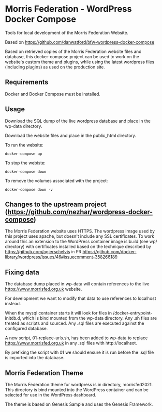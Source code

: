 # Morris Federation -  WordPress Docker Compose

Tools for local development of the Morris Federation Website.

Based on https://github.com/danwatford/bfw-wordpress-docker-compose

Based on retrieved copies of the Morris Federation website files and database, this docker-compose project can be used
to work on the website's custom theme and plugins, while using the latest wordpress files (including plugins) as used on the 
production site.

## Requirements

Docker and Docker Compose must be installed.

## Usage

Download the SQL dump of the live wordpress database and place in the wp-data directory.

Download the website files and place in the public_html directory.

To run the website:

```
docker-compose up
```

To stop the webiste:

```
docker-compose down
```

To remove the volumes associated with the project:

```
docker-compose down -v
```

## Changes to the upstream project (https://github.com/nezhar/wordpress-docker-compose)

The Morris Federation website uses HTTPS. The wordpress image used by this project uses apache, but doesn't include
any SSL certificates. To work around this an extension to the WordPress container image is build (see wp/ directory)
with certificates installed based on the technique described by
https://github.com/ogierschelvis in PR https://github.com/docker-library/wordpress/issues/46#issuecomment-358266189

## Fixing data

The database dump placed in wp-data will contain references to the live https://www.morrisfed.org.uk website.

For development we want to modify that data to use references to localhost instead.

When the mysql container starts it will look for files in /docker-entrypoint-initdb.d, which is bind mounted from the
wp-data directory. Any .sh files are treated as scripts and sourced. Any .sql files are executed against the configured 
database.

A new script, 01-replace-urls.sh, has been added to wp-data to replace https://www.morrisfed.org.uk in any .sql
files with http://localhsot.

By prefixing the script with 01 we should ensure it is run before the .sql file is imported into the database.

## Morris Federation Theme

The Morris Federation theme for wordpress is in directory, morrisfed2021. This directory is bind mounted into the 
WordPress container and can be selected for use in the WordPress dashboard.

The theme is based on Genesis Sample and uses the Genesis Framework.